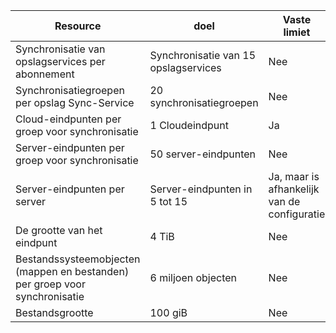 | Resource | doel | Vaste limiet |
|----------|--------------|------------|
| Synchronisatie van opslagservices per abonnement | Synchronisatie van 15 opslagservices | Nee |
| Synchronisatiegroepen per opslag Sync-Service | 20 synchronisatiegroepen | Nee |
| Cloud-eindpunten per groep voor synchronisatie | 1 Cloudeindpunt | Ja |
| Server-eindpunten per groep voor synchronisatie | 50 server-eindpunten | Nee |
| Server-eindpunten per server | Server-eindpunten in 5 tot 15 | Ja, maar is afhankelijk van de configuratie |
| De grootte van het eindpunt | 4 TiB | Nee |
| Bestandssysteemobjecten (mappen en bestanden) per groep voor synchronisatie | 6 miljoen objecten | Nee |
| Bestandsgrootte | 100 giB | Nee |